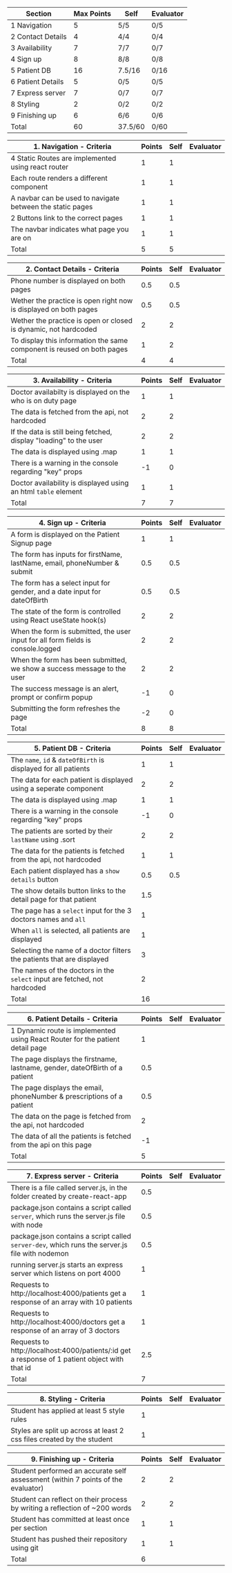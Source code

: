 | Section           | Max Points | Self    | Evaluator |
| ----------------- | ---------- | ------- | --------- |
| 1 Navigation      | 5          | 5/5     | 0/5       |
| 2 Contact Details | 4          | 4/4     | 0/4       |
| 3 Availability    | 7          | 7/7     | 0/7       |
| 4 Sign up         | 8          | 8/8     | 0/8       |
| 5 Patient DB      | 16         | 7.5/16  | 0/16      |
| 6 Patient Details | 5          | 0/5     | 0/5       |
| 7 Express server  | 7          | 0/7     | 0/7       |
| 8 Styling         | 2          | 0/2     | 0/2       |
| 9 Finishing up    | 6          | 6/6     | 0/6       |
| Total             | 60         | 37.5/60 | 0/60      |

| 1. Navigation - Criteria                                  | Points | Self | Evaluator |
| --------------------------------------------------------- | ------ | ---- | --------- |
| 4 Static Routes are implemented using react router        | 1      | 1    |           |
| Each route renders a different component                  | 1      | 1    |           |
| A navbar can be used to navigate between the static pages | 1      | 1    |           |
| 2 Buttons link to the correct pages                       | 1      | 1    |           |
| The navbar indicates what page you are on                 | 1      | 1    |           |
| Total                                                     | 5      | 5    |           |

| 2. Contact Details - Criteria                                          | Points | Self | Evaluator |
| ---------------------------------------------------------------------- | ------ | ---- | --------- |
| Phone number is displayed on both pages                                | 0.5    | 0.5  |           |
| Wether the practice is open right now is displayed on both pages       | 0.5    | 0.5  |           |
| Wether the practice is open or closed is dynamic, not hardcoded        | 2      | 2    |           |
| To display this information the same component is reused on both pages | 1      | 2    |           |
| Total                                                                  | 4      | 4    |           |

| 3. Availability - Criteria                                        | Points | Self | Evaluator |
| ----------------------------------------------------------------- | ------ | ---- | --------- |
| Doctor availabilty is displayed on the who is on duty page        | 1      | 1    |           |
| The data is fetched from the api, not hardcoded                   | 2      | 2    |           |
| If the data is still being fetched, display "loading" to the user | 2      | 2    |           |
| The data is displayed using .map                                  | 1      | 1    |           |
| There is a warning in the console regarding "key" props           | -1     | 0    |           |
| Doctor availability is displayed using an html `table` element    | 1      | 1    |           |
| Total                                                             | 7      | 7    |           |

| 4. Sign up - Criteria                                                            | Points | Self | Evaluator |
| -------------------------------------------------------------------------------- | ------ | ---- | --------- |
| A form is displayed on the Patient Signup page                                   | 1      | 1    |           |
| The form has inputs for firstName, lastName, email, phoneNumber & submit         | 0.5    | 0.5  |           |
| The form has a select input for gender, and a date input for dateOfBirth         | 0.5    | 0.5  |           |
| The state of the form is controlled using React useState hook(s)                 | 2      | 2    |           |
| When the form is submitted, the user input for all form fields is console.logged | 2      | 2    |           |
| When the form has been submitted, we show a success message to the user          | 2      | 2    |           |
| The success message is an alert, prompt or confirm popup                         | -1     | 0    |           |
| Submitting the form refreshes the page                                           | -2     | 0    |           |
| Total                                                                            | 8      | 8    |           |

| 5. Patient DB - Criteria                                                  | Points | Self | Evaluator |
| ------------------------------------------------------------------------- | ------ | ---- | --------- |
| The `name`, `id` & `dateOfBirth` is displayed for all patients            | 1      | 1    |           |
| The data for each patient is displayed using a seperate component         | 2      | 2    |           |
| The data is displayed using .map                                          | 1      | 1    |           |
| There is a warning in the console regarding "key" props                   | -1     | 0    |           |
| The patients are sorted by their `lastName` using .sort                   | 2      | 2    |           |
| The data for the patients is fetched from the api, not hardcoded          | 1      | 1    |           |
| Each patient displayed has a `show details` button                        | 0.5    | 0.5  |           |
| The show details button links to the detail page for that patient         | 1.5    |      |           |
| The page has a `select` input for the 3 doctors names and `all`           | 1      |      |           |
| When `all` is selected, all patients are displayed                        | 1      |      |           |
| Selecting the name of a doctor filters the patients that are displayed    | 3      |      |           |
| The names of the doctors in the `select` input are fetched, not hardcoded | 2      |      |           |
| Total                                                                     | 16     |      |           |

| 6. Patient Details - Criteria                                                 | Points | Self | Evaluator |
| ----------------------------------------------------------------------------- | ------ | ---- | --------- |
| 1 Dynamic route is implemented using React Router for the patient detail page | 1      |      |           |
| The page displays the firstname, lastname, gender, dateOfBirth of a patient   | 0.5    |      |           |
| The page displays the email, phoneNumber & prescriptions of a patient         | 0.5    |      |           |
| The data on the page is fetched from the api, not hardcoded                   | 2      |      |           |
| The data of all the patients is fetched from the api on this page             | -1     |      |           |
| Total                                                                         | 5      |      |           |

| 7. Express server - Criteria                                                                   | Points | Self | Evaluator |
| ---------------------------------------------------------------------------------------------- | ------ | ---- | --------- |
| There is a file called server.js, in the folder created by create-react-app                    | 0.5    |      |           |
| package.json contains a script called `server`, which runs the server.js file with node        | 0.5    |      |           |
| package.json contains a script called `server-dev`, which runs the server.js file with nodemon | 0.5    |      |           |
| running server.js starts an express server which listens on port 4000                          | 1      |      |           |
| Requests to http://localhost:4000/patients get a response of an array with 10 patients         | 1      |      |           |
| Requests to http://localhost:4000/doctors get a response of an array of 3 doctors              | 1      |      |           |
| Requests to http://localhost:4000/patients/:id get a response of 1 patient object with that id | 2.5    |      |           |
| Total                                                                                          | 7      |      |           |

| 8. Styling - Criteria                                                  | Points | Self | Evaluator |
| ---------------------------------------------------------------------- | ------ | ---- | --------- |
| Student has applied at least 5 style rules                             | 1      |      |           |
| Styles are split up across at least 2 css files created by the student | 1      |      |           |

| 9. Finishing up - Criteria                                                       | Points | Self | Evaluator |
| -------------------------------------------------------------------------------- | ------ | ---- | --------- |
| Student performed an accurate self assessment (within 7 points of the evaluator) | 2      | 2    |           |
| Student can reflect on their process by writing a reflection of ~200 words       | 2      | 2    |           |
| Student has committed at least once per section                                  | 1      | 1    |           |
| Student has pushed their repository using git                                    | 1      | 1    |           |
| Total                                                                            | 6      |      |           |
